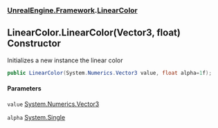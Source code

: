 ### [UnrealEngine.Framework](UnrealEngine_Framework.md 'UnrealEngine.Framework').[LinearColor](LinearColor.md 'UnrealEngine.Framework.LinearColor')
## LinearColor.LinearColor(Vector3, float) Constructor
Initializes a new instance the linear color  
```csharp
public LinearColor(System.Numerics.Vector3 value, float alpha=1f);
```
#### Parameters
<a name='UnrealEngine_Framework_LinearColor_LinearColor(System_Numerics_Vector3_float)_value'></a>
`value` [System.Numerics.Vector3](https://docs.microsoft.com/en-us/dotnet/api/System.Numerics.Vector3 'System.Numerics.Vector3')  
  
<a name='UnrealEngine_Framework_LinearColor_LinearColor(System_Numerics_Vector3_float)_alpha'></a>
`alpha` [System.Single](https://docs.microsoft.com/en-us/dotnet/api/System.Single 'System.Single')  
  

